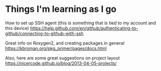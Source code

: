 # Things I'm learning as I go

How to set up SSH agent (this is something that is tied to my account and this device)
https://help.github.com/en/github/authenticating-to-github/connecting-to-github-with-ssh

Great info on Roxygen2, and creating packages in general
https://kbroman.org/pkg_primer/pages/docs.html

Also, here are some great suggestions on project layout
https://nicercode.github.io/blog/2013-04-05-projects/
